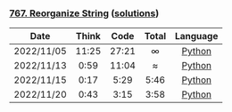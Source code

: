 ### [767. Reorganize String](https://leetcode.com/problems/reorganize-string/) ([solutions](https://github.com/jxcrw/enigmata/blob/main/leetcode/767.%20Reorganize%20String))

|    Date    | Think | Code  | Total |                                                       Language                                                       |
|:----------:|:-----:|:-----:|:-----:|:--------------------------------------------------------------------------------------------------------------------:|
| 2022/11/05 | 11:25 | 27:21 |   ∞   |      [Python](https://github.com/jxcrw/enigmata/blob/main/leetcode/767.%20Reorganize%20String/reorg_string.py)       |
| 2022/11/13 | 0:59  | 11:04 |   ≈   | [Python](https://github.com/jxcrw/enigmata/blob/main/leetcode/767.%20Reorganize%20String/reorg_string_2022-11-13.py) |
| 2022/11/15 | 0:17  | 5:29  | 5:46  | [Python](https://github.com/jxcrw/enigmata/blob/main/leetcode/767.%20Reorganize%20String/reorg_string_2022-11-15.py) |
| 2022/11/20 | 0:43  | 3:15  | 3:58  | [Python](https://github.com/jxcrw/enigmata/blob/main/leetcode/767.%20Reorganize%20String/reorg_string_2022-11-20.py) |
